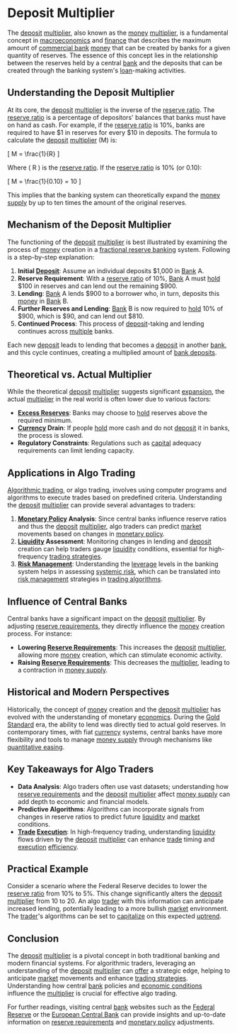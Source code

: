 # Deposit Multiplier 

The [deposit](../d/deposit.md) [multiplier](../m/multiplier.md), also known as the [money](../m/money.md) [multiplier](../m/multiplier.md), is a fundamental concept in [macroeconomics](../m/macroeconomics.md) and [finance](../f/finance.md) that describes the maximum amount of [commercial bank](../c/commercial_bank.md) [money](../m/money.md) that can be created by banks for a given quantity of reserves. The essence of this concept lies in the relationship between the reserves held by a central [bank](../b/bank.md) and the deposits that can be created through the banking system's [loan](../l/loan.md)-making activities.

## Understanding the Deposit Multiplier

At its core, the [deposit](../d/deposit.md) [multiplier](../m/multiplier.md) is the inverse of the [reserve ratio](../r/reserve_ratio.md). The [reserve ratio](../r/reserve_ratio.md) is a percentage of depositors' balances that banks must have on hand as cash. For example, if the [reserve ratio](../r/reserve_ratio.md) is 10%, banks are required to have $1 in reserves for every $10 in deposits. The formula to calculate the [deposit](../d/deposit.md) [multiplier](../m/multiplier.md) (M) is:

\[ M = \frac{1}{R} \]

Where \( R \) is the [reserve ratio](../r/reserve_ratio.md). If the [reserve ratio](../r/reserve_ratio.md) is 10% (or 0.10):

\[ M = \frac{1}{0.10} = 10 \]

This implies that the banking system can theoretically expand the [money supply](../m/money_supply.md) by up to ten times the amount of the original reserves.

## Mechanism of the Deposit Multiplier

The functioning of the [deposit](../d/deposit.md) [multiplier](../m/multiplier.md) is best illustrated by examining the process of [money](../m/money.md) creation in a [fractional reserve banking](../f/fractional_reserve_banking.md) system. Following is a step-by-step explanation:

1. **Initial [Deposit](../d/deposit.md)**: Assume an individual deposits $1,000 in [Bank](../b/bank.md) A.
2. **Reserve Requirement**: With a [reserve ratio](../r/reserve_ratio.md) of 10%, [Bank](../b/bank.md) A must [hold](../h/hold.md) $100 in reserves and can lend out the remaining $900.
3. **Lending**: [Bank](../b/bank.md) A lends $900 to a borrower who, in turn, deposits this [money](../m/money.md) in [Bank](../b/bank.md) B.
4. **Further Reserves and Lending**: [Bank](../b/bank.md) B is now required to [hold](../h/hold.md) 10% of $900, which is $90, and can lend out $810.
5. **Continued Process**: This process of [deposit](../d/deposit.md)-taking and lending continues across [multiple](../m/multiple.md) banks.

Each new [deposit](../d/deposit.md) leads to lending that becomes a [deposit](../d/deposit.md) in another [bank](../b/bank.md), and this cycle continues, creating a multiplied amount of [bank deposits](../b/bank_deposits.md).

## Theoretical vs. Actual Multiplier

While the theoretical [deposit](../d/deposit.md) [multiplier](../m/multiplier.md) suggests significant [expansion](../e/expansion.md), the actual [multiplier](../m/multiplier.md) in the real world is often lower due to various factors:
- **[Excess Reserves](../e/excess_reserves.md)**: Banks may choose to [hold](../h/hold.md) reserves above the required minimum.
- **[Currency](../c/currency.md) Drain**: If people [hold](../h/hold.md) more cash and do not [deposit](../d/deposit.md) it in banks, the process is slowed.
- **Regulatory Constraints**: Regulations such as [capital](../c/capital.md) adequacy requirements can limit lending capacity.

## Applications in Algo Trading

[Algorithmic trading](../a/accountability.md), or algo trading, involves using computer programs and algorithms to execute trades based on predefined criteria. Understanding the [deposit](../d/deposit.md) [multiplier](../m/multiplier.md) can provide several advantages to traders:

1. **[Monetary Policy](../m/monetary_policy.md) Analysis**: Since central banks influence reserve ratios and thus the [deposit](../d/deposit.md) [multiplier](../m/multiplier.md), algo traders can predict [market](../m/market.md) movements based on changes in [monetary policy](../m/monetary_policy.md).
2. **[Liquidity](../l/liquidity.md) Assessment**: Monitoring changes in lending and [deposit](../d/deposit.md) creation can help traders gauge [liquidity](../l/liquidity.md) conditions, essential for high-frequency [trading strategies](../t/trading_strategies.md).
3. **[Risk Management](../r/risk_management.md)**: Understanding the [leverage](../l/leverage.md) levels in the banking system helps in assessing [systemic risk](../s/systemic_risk.md), which can be translated into [risk management](../r/risk_management.md) strategies in [trading algorithms](../t/trading_algorithms.md).

## Influence of Central Banks

Central banks have a significant impact on the [deposit](../d/deposit.md) [multiplier](../m/multiplier.md). By adjusting [reserve requirements](../r/reserve_requirements.md), they directly influence the [money](../m/money.md) creation process. For instance:
- **Lowering [Reserve Requirements](../r/reserve_requirements.md)**: This increases the [deposit](../d/deposit.md) [multiplier](../m/multiplier.md), allowing more [money](../m/money.md) creation, which can stimulate economic activity.
- **Raising [Reserve Requirements](../r/reserve_requirements.md)**: This decreases the [multiplier](../m/multiplier.md), leading to a contraction in [money supply](../m/money_supply.md).

## Historical and Modern Perspectives

Historically, the concept of [money](../m/money.md) creation and the [deposit](../d/deposit.md) [multiplier](../m/multiplier.md) has evolved with the understanding of monetary [economics](../e/economics.md). During the [Gold Standard](../g/gold_standard.md) era, the ability to lend was directly tied to actual gold reserves. In contemporary times, with fiat [currency](../c/currency.md) systems, central banks have more flexibility and tools to manage [money supply](../m/money_supply.md) through mechanisms like [quantitative easing](../q/quantitative_easing.md).

## Key Takeaways for Algo Traders

- **Data Analysis**: Algo traders often use vast datasets; understanding how [reserve requirements](../r/reserve_requirements.md) and the [deposit](../d/deposit.md) [multiplier](../m/multiplier.md) affect [money supply](../m/money_supply.md) can add depth to economic and financial models.
- **Predictive Algorithms**: Algorithms can incorporate signals from changes in reserve ratios to predict future [liquidity](../l/liquidity.md) and [market](../m/market.md) conditions.
- **[Trade](../t/trade.md) [Execution](../e/execution.md)**: In high-frequency trading, understanding [liquidity](../l/liquidity.md) flows driven by the [deposit](../d/deposit.md) [multiplier](../m/multiplier.md) can enhance [trade](../t/trade.md) timing and [execution](../e/execution.md) [efficiency](../e/efficiency.md).

## Practical Example

Consider a scenario where the Federal Reserve decides to lower the [reserve ratio](../r/reserve_ratio.md) from 10% to 5%. This change significantly alters the [deposit](../d/deposit.md) [multiplier](../m/multiplier.md) from 10 to 20. An algo [trader](../t/trader.md) with this information can anticipate increased lending, potentially leading to a more bullish [market](../m/market.md) environment. The [trader](../t/trader.md)'s algorithms can be set to [capitalize](../c/capitalize.md) on this expected [uptrend](../u/uptrend.md).

## Conclusion

The [deposit](../d/deposit.md) [multiplier](../m/multiplier.md) is a pivotal concept in both traditional banking and modern financial systems. For algorithmic traders, leveraging an understanding of the [deposit](../d/deposit.md) [multiplier](../m/multiplier.md) can [offer](../o/offer.md) a strategic edge, helping to anticipate [market](../m/market.md) movements and enhance [trading strategies](../t/trading_strategies.md). Understanding how central [bank](../b/bank.md) policies and [economic conditions](../e/economic_conditions.md) influence the [multiplier](../m/multiplier.md) is crucial for effective algo trading.

For further readings, visiting central [bank](../b/bank.md) websites such as the [Federal Reserve](https://www.federalreserve.gov) or the [European Central Bank](https://www.ecb.europa.eu) can provide insights and up-to-date information on [reserve requirements](../r/reserve_requirements.md) and [monetary policy](../m/monetary_policy.md) adjustments.